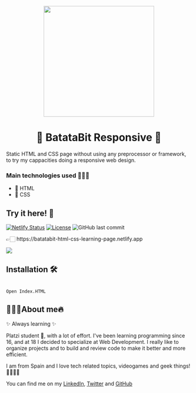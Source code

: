 <p align="center"><img width="300px" src="https://icons.iconarchive.com/icons/cjdowner/cryptocurrency-flat/1024/Bitcoin-BTC-icon.png"></p>
<h1 align="center">🥔 BatataBit Responsive 🍠</h1>
<p>Static HTML and CSS page without using any preprocessor or framework, to try my cappacities doing a responsive web design.</p>

<h3>Main technologies used 👷🏻‍♂️</h3>
<ul>
  <li>🧱 HTML</li>
  <li>🎨 CSS</li>
</ul>

<h2>Try it here! 🧾</h2>

[![Netlify Status](https://api.netlify.com/api/v1/badges/12b0d818-0acc-4737-a7e1-5b1b92ca60e6/deploy-status)](https://app.netlify.com/sites/batatabit-html-css-learning-page/deploys)
[![License](https://img.shields.io/github/license/David-H-Afonso/vuedex?color=blue)](./LICENSE)
![GitHub last commit](https://img.shields.io/github/last-commit/David-H-Afonso/batatabit-html-css-learning-page)

<p>👉🏻 https://batatabit-html-css-learning-page.netlify.app</p>
<a href="https://batatabit-html-css-learning-page.netlify.app" target="_blank"><img src="https://repository-images.githubusercontent.com/356080858/d44ad500-ddc2-11eb-89e7-84cb9c8ed1d5"></a>

<h2>Installation 🛠</h2>
<code>
Open Index.HTML
</code>

<h2>👨🏻‍💻About me🔥</h2>
<p>✨ Always learning ✨</p>

<p>Platzi student 📕, with a lot of effort. I've been learning programming since 16, and at 18 I decided to specialize at Web Development. I really like to organize projects and to build and review code to make it better and more efficient.</p>

<p>I am from Spain and I love tech related topics, videogames and geek things! 🚀✨👨‍💻</p>

<p>You can find me on my <a href="https://www.linkedin.com/in/david-hormiga-afonso/" target="_blank">LinkedIn</a>, <a href="https://twitter.com/home" target="_blank">Twitter</a> and <a href="https://github.com/David-H-Afonso" target="_blank">GitHub</a></p>
